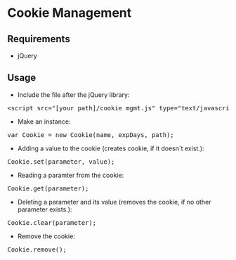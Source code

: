 
# Cookie Management

## Requirements

- jQuery

## Usage

- Include the file after the jQuery library:
<pre>&lt;script src="[your_path]/cookie_mgmt.js" type="text/javascript">&lt;/script></pre> 
- Make an instance:
<pre>var Cookie = new Cookie(name, expDays, path);</pre> 
- Adding a value to the cookie (creates cookie, if it doesn´t exist.):
<pre>Cookie.set(parameter, value);</pre> 
- Reading a paramter from the cookie:
<pre>Cookie.get(parameter);</pre> 
- Deleting a parameter and its value (removes the cookie, if no other parameter exists.):
<pre>Cookie.clear(parameter);</pre> 
- Remove the cookie:
<pre>Cookie.remove();</pre>
